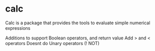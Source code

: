 # calc
Calc is a package that provides the tools to evaluate simple numerical expressions


Additions to support Boolean operators, and return value
Add > and < operators
Doesnt do Unary operators (! NOT)